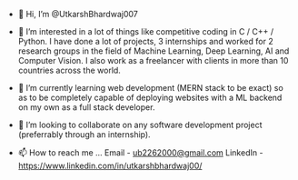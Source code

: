 - 👋 Hi, I’m @UtkarshBhardwaj007

- 👀 I’m interested in a lot of things like competitive coding in C / C++ / Python. I have done a lot of projects, 3 internships and worked for 2 research groups in the field of Machine Learning, Deep Learning, AI and Computer Vision. I also work as a freelancer with clients in more than 10 countries across the world.

- 🌱 I’m currently learning web development (MERN stack to be exact) so as to be completely capable of deploying websites with a ML backend on my own as a full stack developer.

- 💞️ I’m looking to collaborate on any software development project (preferrably through an internship).

- 📫 How to reach me ... 
Email - ub2262000@gmail.com
LinkedIn - https://www.linkedin.com/in/utkarshbhardwaj00/

<!---
UtkarshBhardwaj007/UtkarshBhardwaj007 is a ✨ special ✨ repository because its `README.md` (this file) appears on your GitHub profile.
You can click the Preview link to take a look at your changes.
--->
